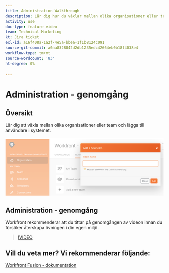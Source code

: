 ```yaml
---
title: Administration Walkthrough
description: Lär dig hur du växlar mellan olika organisationer eller team och lägger till användare i systemet i [!DNL Adobe Workfront Fusion].
activity: use
doc-type: feature video
team: Technical Marketing
kt: Jira ticket
exl-id: a16f408a-1a2f-4e5a-bbea-1f1b8124c091
source-git-commit: a0aa8328842d2db1235edc42664eb0b18f4038e4
workflow-type: tm+mt
source-wordcount: '83'
ht-degree: 0%

---
```


# Administration - genomgång

## Översikt

Lär dig att växla mellan olika organisationer eller team och lägga till användare i systemet.

![En bild av ett scenario med felhantering](assets/workfront-fusion-administration-1.png)

## Administration - genomgång

Workfront rekommenderar att du tittar på genomgången av videon innan du försöker återskapa övningen i din egen miljö.

>[!VIDEO](https://video.tv.adobe.com/v/335310/?quality=12)

## Vill du veta mer? Vi rekommenderar följande:

[Workfront Fusion - dokumentation](https://experienceleague.adobe.com/docs/workfront/using/adobe-workfront-fusion/workfront-fusion-2.html?lang=en)
